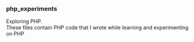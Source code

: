 ### php_experiments
Exploring PHP.<br/>
These files contain PHP code that I wrote while learning and experimenting on PHP

